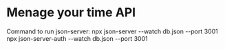 # Menage your time API
Command to run json-server:
npx json-server --watch db.json --port 3001
npx json-server-auth --watch db.json --port 3001

